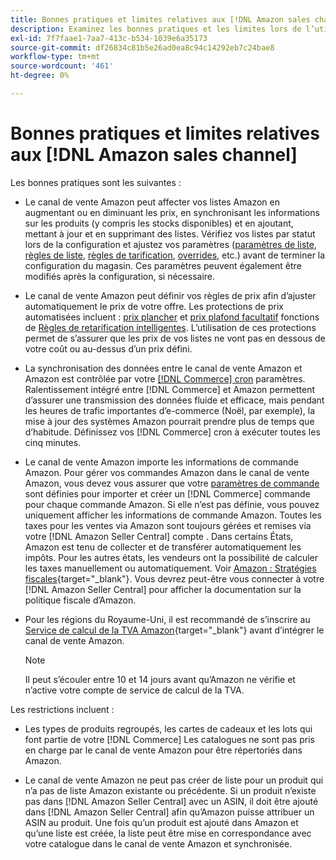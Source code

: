 ```yaml
---
title: Bonnes pratiques et limites relatives aux [!DNL Amazon sales channel]
description: Examinez les bonnes pratiques et les limites lors de l’utilisation du canal de vente Amazon pour Adobe Commerce et Magento Open Source.
exl-id: 7f7faae1-7aa7-413c-b534-1039e6a35173
source-git-commit: df26834c81b5e26ad0ea8c94c14292eb7c24bae8
workflow-type: tm+mt
source-wordcount: '461'
ht-degree: 0%

---
```


# Bonnes pratiques et limites relatives aux [!DNL Amazon sales channel]

Les bonnes pratiques sont les suivantes :

- Le canal de vente Amazon peut affecter vos listes Amazon en augmentant ou en diminuant les prix, en synchronisant les informations sur les produits (y compris les stocks disponibles) et en ajoutant, mettant à jour et en supprimant des listes. Vérifiez vos listes par statut lors de la configuration et ajustez vos paramètres ([paramètres de liste](./listing-settings.md), [règles de liste](./listing-rules.md), [règles de tarification](./pricing-products.md), [overrides](./overrides.md), etc.) avant de terminer la configuration du magasin. Ces paramètres peuvent également être modifiés après la configuration, si nécessaire.

- Le canal de vente Amazon peut définir vos règles de prix afin d’ajuster automatiquement le prix de votre offre. Les protections de prix automatisées incluent : [prix plancher](./floor-price.md) et [prix plafond facultatif](./optional-ceiling-price.md) fonctions de [Règles de retarification intelligentes](./intelligent-repricing-rules.md). L’utilisation de ces protections permet de s’assurer que les prix de vos listes ne vont pas en dessous de votre coût ou au-dessus d’un prix défini.

- La synchronisation des données entre le canal de vente Amazon et Amazon est contrôlée par votre [[!DNL Commerce] cron](https://experienceleague.adobe.com/docs/commerce-admin/systems/tools/cron.html) paramètres. Ralentissement intégré entre [!DNL Commerce] et Amazon permettent d’assurer une transmission des données fluide et efficace, mais pendant les heures de trafic importantes d’e-commerce (Noël, par exemple), la mise à jour des systèmes Amazon pourrait prendre plus de temps que d’habitude. Définissez vos [!DNL Commerce] cron à exécuter toutes les cinq minutes.

- Le canal de vente Amazon importe les informations de commande Amazon. Pour gérer vos commandes Amazon dans le canal de vente Amazon, vous devez vous assurer que votre [paramètres de commande](./order-settings.md) sont définies pour importer et créer un [!DNL Commerce] commande pour chaque commande Amazon. Si elle n’est pas définie, vous pouvez uniquement afficher les informations de commande Amazon. Toutes les taxes pour les ventes via Amazon sont toujours gérées et remises via votre [!DNL Amazon Seller Central] compte . Dans certains États, Amazon est tenu de collecter et de transférer automatiquement les impôts. Pour les autres états, les vendeurs ont la possibilité de calculer les taxes manuellement ou automatiquement. Voir [Amazon : Stratégies fiscales](https://sellercentral.amazon.com/gp/help/external/help.html?itemID=200405820&amp;language=en_US/){target="_blank"}. Vous devrez peut-être vous connecter à votre [!DNL Amazon Seller Central] pour afficher la documentation sur la politique fiscale d’Amazon.

- Pour les régions du Royaume-Uni, il est recommandé de s’inscrire au [Service de calcul de la TVA Amazon](https://sell.amazon.co.uk/learn/vat-resources/){target="_blank"} avant d’intégrer le canal de vente Amazon.


   >[!NOTE]
   >
   >Il peut s’écouler entre 10 et 14 jours avant qu’Amazon ne vérifie et n’active votre compte de service de calcul de la TVA.

Les restrictions incluent :

- Les types de produits regroupés, les cartes de cadeaux et les lots qui font partie de votre [!DNL Commerce] Les catalogues ne sont pas pris en charge par le canal de vente Amazon pour être répertoriés dans Amazon.

- Le canal de vente Amazon ne peut pas créer de liste pour un produit qui n’a pas de liste Amazon existante ou précédente. Si un produit n’existe pas dans [!DNL Amazon Seller Central] avec un ASIN, il doit être ajouté dans [!DNL Amazon Seller Central] afin qu’Amazon puisse attribuer un ASIN au produit. Une fois qu’un produit est ajouté dans Amazon et qu’une liste est créée, la liste peut être mise en correspondance avec votre catalogue dans le canal de vente Amazon et synchronisée.
